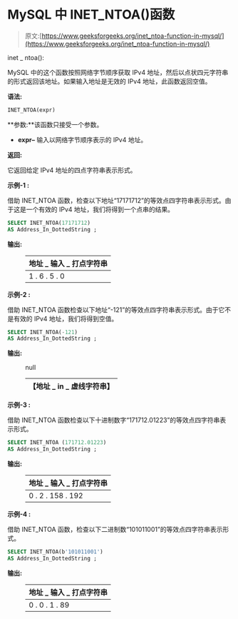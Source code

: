 # MySQL 中 INET_NTOA()函数

> 原文:[https://www.geeksforgeeks.org/inet_ntoa-function-in-mysql/](https://www.geeksforgeeks.org/inet_ntoa-function-in-mysql/)

inet _ ntoa():

MySQL 中的这个函数按照网络字节顺序获取 IPv4 地址，然后以点状四元字符串的形式返回该地址。如果输入地址是无效的 IPv4 地址，此函数返回空值。

**语法:**

```sql
INET_NTOA(expr)
```

**参数:**该函数只接受一个参数。

*   **expr–**
    输入以网络字节顺序表示的 IPv4 地址。

**返回:**

它返回给定 IPv4 地址的四点字符串表示形式。

**示例-1 :**

借助 INET_NTOA 函数，检查以下地址“17171712”的等效点四字符串表示形式。由于这是一个有效的 IPv4 地址，我们将得到一个点串的结果。

```sql
SELECT INET_NTOA(17171712)  
AS Address_In_DottedString ;
```

**输出:**

<figure class="table">

| 地址 _ 输入 _ 打点字符串 |
| --- |
| 1 . 6 . 5 . 0 |

</figure>

**示例-2 :**

借助 INET_NTOA 函数检查以下地址“-121”的等效点四字符串表示形式。由于它不是有效的 IPv4 地址，我们将得到空值。

```sql
SELECT INET_NTOA(-121)  
AS Address_In_DottedString ;
```

**输出:**

<figure class="table">null

| 【地址 _ in _ 虚线字符串】 |
| --- |

</figure>

**示例-3 :**

借助 INET_NTOA 函数检查以下十进制数字“171712.01223”的等效点四字符串表示形式。

```sql
SELECT INET_NTOA (171712.01223)  
AS Address_In_DottedString ;
```

**输出:**

<figure class="table">

| 地址 _ 输入 _ 打点字符串 |
| --- |
| 0 . 2 . 158 . 192 |

</figure>

**示例-4 :**

借助 INET_NTOA 函数，检查以下二进制数“101011001”的等效点四字符串表示形式。

```sql
SELECT INET_NTOA(b'101011001')  
AS Address_In_DottedString ;
```

**输出:**

<figure class="table">

| 地址 _ 输入 _ 打点字符串 |
| --- |
| 0 . 0 . 1 . 89 |

</figure>